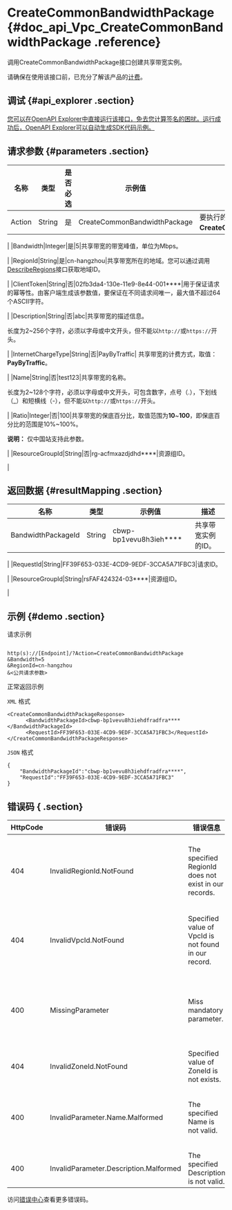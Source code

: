 # CreateCommonBandwidthPackage {#doc_api_Vpc_CreateCommonBandwidthPackage .reference}

调用CreateCommonBandwidthPackage接口创建共享带宽实例。

请确保在使用该接口前，已充分了解该产品的[计费](~~89732~~)。

## 调试 {#api_explorer .section}

[您可以在OpenAPI Explorer中直接运行该接口，免去您计算签名的困扰。运行成功后，OpenAPI Explorer可以自动生成SDK代码示例。](https://api.aliyun.com/#product=Vpc&api=CreateCommonBandwidthPackage&type=RPC&version=2016-04-28)

## 请求参数 {#parameters .section}

|名称|类型|是否必选|示例值|描述|
|--|--|----|---|--|
|Action|String|是|CreateCommonBandwidthPackage|要执行的操作，取值：**CreateCommonBandwidthPackage**。

 |
|Bandwidth|Integer|是|5|共享带宽的带宽峰值，单位为Mbps。

 |
|RegionId|String|是|cn-hangzhou|共享带宽所在的地域。您可以通过调用[DescribeRegions](~~36063~~)接口获取地域ID。

 |
|ClientToken|String|否|02fb3da4-130e-11e9-8e44-001\*\*\*\*|用于保证请求的幂等性。由客户端生成该参数值，要保证在不同请求间唯一，最大值不超过64个ASCII字符。

 |
|Description|String|否|abc|共享带宽的描述信息。

 长度为2~256个字符，必须以字母或中文开头，但不能以`http://`或`https://`开头。

 |
|InternetChargeType|String|否|PayByTraffic| 
 共享带宽的计费方式，取值：**PayByTraffic**。

 |
|Name|String|否|test123|共享带宽的名称。

 长度为2~128个字符，必须以字母或中文开头，可包含数字，点号（.），下划线（\_）和短横线（-），但不能以`http://`或`https://`开头。

 |
|Ratio|Integer|否|100|共享带宽的保底百分比，取值范围为**10**~**100**，即保底百分比的范围是10%~100%。

 **说明：** 仅中国站支持此参数。

 |
|ResourceGroupId|String|否|rg-acfmxazdjdhd\*\*\*\*|资源组ID。

 |

## 返回数据 {#resultMapping .section}

|名称|类型|示例值|描述|
|--|--|---|--|
|BandwidthPackageId|String|cbwp-bp1vevu8h3ieh\*\*\*\*|共享带宽实例的ID。

 |
|RequestId|String|FF39F653-033E-4CD9-9EDF-3CCA5A71FBC3|请求ID。

 |
|ResourceGroupId|String|rsFAF424324-03\*\*\*\*|资源组ID。

 |

## 示例 {#demo .section}

请求示例

``` {#request_demo}

http(s)://[Endpoint]/?Action=CreateCommonBandwidthPackage
&Bandwidth=5
&RegionId=cn-hangzhou
&<公共请求参数>

```

正常返回示例

`XML` 格式

``` {#xml_return_success_demo}
<CreateCommonBandwidthPackageResponse>
      <BandwidthPackageId>cbwp-bp1vevu8h3iehdfradfra****</BandwidthPackageId>
      <RequestId>FF39F653-033E-4CD9-9EDF-3CCA5A71FBC3</RequestId>
</CreateCommonBandwidthPackageResponse>
```

`JSON` 格式

``` {#json_return_success_demo}
{
	"BandwidthPackageId":"cbwp-bp1vevu8h3iehdfradfra****",
	"RequestId":"FF39F653-033E-4CD9-9EDF-3CCA5A71FBC3"
}
```

## 错误码 { .section}

|HttpCode|错误码|错误信息|描述|
|--------|---|----|--|
|404|InvalidRegionId.NotFound|The specified RegionId does not exist in our records.|指定的 RegionId 不存在，请您检查此产品在该地域是否可用。|
|404|InvalidVpcId.NotFound|Specified value of VpcId is not found in our record.|该 VPC 不存在，请您检查输入的 VPC 是否正确。|
|400|MissingParameter|Miss mandatory parameter.|缺少必要参数,请您检查必填参数是否都已填后再进行操作。|
|404|InvalidZoneId.NotFound|Specified value of ZoneId is not exists.|该可用区不存在。|
|400|InvalidParameter.Name.Malformed|The specified Name is not valid.|该名称不合法，请您按照正确的格式书写名称。|
|400|InvalidParameter.Description.Malformed|The specified Description is not valid.|该描述不合法。|

访问[错误中心](https://error-center.alibabacloud.com/status/product/Vpc)查看更多错误码。

